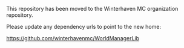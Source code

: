 This repository has been moved to the Winterhaven MC organization repository.

Please update any dependency urls to point to the new home:

https://github.com/winterhavenmc/WorldManagerLib
